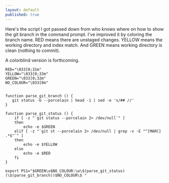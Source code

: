 ```yaml
---
layout: default
published: true
---
```


Here's the script I got passed down from who knows where on how to show the git branch in the command prompt. I've improved it by coloring the branch name. RED means there are unstaged changes. YELLOW means the working directory and index match. And GREEN means working directory is clean (nothing to commit).

A colorblind version is forthcoming.

    RED="\033[0;31m"
    YELLOW="\033[0;33m"
    GREEN="\033[0;32m"
    NO_COLOUR="\033[0m"


    function parse_git_branch () {
       git status -b --porcelain | head -1 | sed -e 's/## //'
    }

    function parse_git_status () {
    	if [ -z "`git status --porcelain 2> /dev/null`" ]
    	then 
    		echo -e $GREEN
    	elif [ -z "`git st --porcelain 2> /dev/null | grep -v -E "^[MARC]  .*$"`" ]
    	then
    		echo -e $YELLOW
    	else
    		echo -e $RED
    	fi
    }

    export PS1="$GREEN\u$NO_COLOUR:\w\$(parse_git_status) (\$(parse_git_branch))$NO_COLOUR\$ "